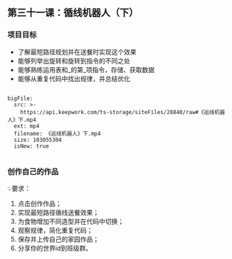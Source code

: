 

<script>  window.global.courseIdentity = 'papa_planet-32' </script>
<script src="https://qiniu-public.keepwork.com/videoProcessEvent.js"></script>

## 第三十一课：循线机器人（下）


### 项目目标
  - 了解最短路径规划并在送餐时实现这个效果
  - 能够列举出旋转和旋转到指令的不同之处
  - 能够熟练运用表和_的第_项指令，存储、获取数据
  - 能够从重复代码中找出规律，并总结优化
  

```@BigFile

bigFile:
  src: >-
    https://api.keepwork.com/ts-storage/siteFiles/28840/raw#《巡线机器人》下.mp4
  ext: mp4
  filename: 《巡线机器人》下.mp4
  size: 103055304
  isNew: true
          
```





### 创作自己的作品
  
💡要求：
1. 点击创作作品；
2. 实现最短路径循线送餐效果；
3. 为食物增加不同造型并在代码中切换；
4. 观察规律，简化重复代码；
5. 保存并上传自己的家园作品；
6. 分享你的世界id到班级群。

